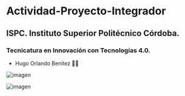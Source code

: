 # Actividad-Proyecto-Integrador

## ISPC. Instituto Superior Politécnico Córdoba.


### Tecnicatura en Innovación con Tecnologías 4.0.
 
- Hugo Orlando Benitez  :student: 




![imagen](https://user-images.githubusercontent.com/106201537/182015855-b4b03cbe-8fdc-4b0f-95bc-bc8b9dac0ef4.png)

![imagen](https://user-images.githubusercontent.com/106201537/182090588-25b2dd43-bc6e-4f63-8ec8-110110d5c7b5.png)





